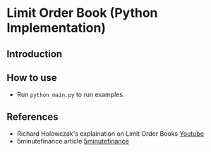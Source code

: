 # Limit Order Book (Python Implementation)

## Introduction

## How to use
* Run `python main.py` to run examples.

## References
* Richard Holowczak's explaination on Limit Order Books [Youtube](https://www.youtube.com/watch?v=Iaiw5iGjXbw)
* 5minutefinance article [5minutefinance](https://www.5minutefinance.org/concepts/the-limit-order-book)